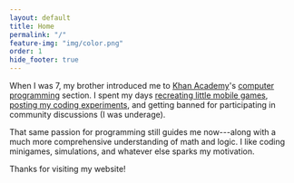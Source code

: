 ```yaml
---
layout: default
title: Home
permalink: "/"
feature-img: "img/color.png"
order: 1
hide_footer: true
---
```


When I was 7, my brother introduced me to <a href="https://khanacademy.org" target="_blank">Khan Academy</a>'s <a href="https://www.khanacademy.org/computing/computer-programming" target="_blank">computer programming</a> section. I spent my days <a href="https://www.khanacademy.org/computer-programming/rodeo-stampede-3d/5218478237696000" target="_blank">recreating little mobile games</a>, <a href="https://www.khanacademy.org/computer-programming/i-tried-laggy/6296798829166592" target="_blank">posting my coding experiments</a>, and getting banned for participating in community discussions (I was underage).

That same passion for programming still guides me now---along with a much more comprehensive understanding of math and logic. I like coding minigames, simulations, and whatever else sparks my motivation.

Thanks for visiting my website!